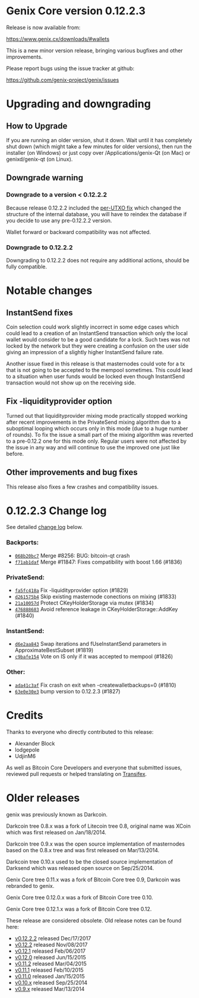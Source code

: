 Genix Core version 0.12.2.3
==========================

Release is now available from:

  <https://www.genix.cx/downloads/#wallets>

This is a new minor version release, bringing various bugfixes and other
improvements.

Please report bugs using the issue tracker at github:

  <https://github.com/genix-project/genix/issues>


Upgrading and downgrading
=========================

How to Upgrade
--------------

If you are running an older version, shut it down. Wait until it has completely
shut down (which might take a few minutes for older versions), then run the
installer (on Windows) or just copy over /Applications/genix-Qt (on Mac) or
genixd/genix-qt (on Linux).

Downgrade warning
-----------------

### Downgrade to a version < 0.12.2.2

Because release 0.12.2.2 included the [per-UTXO fix](release-notes/genix/release-notes-0.12.2.2.md#per-utxo-fix)
which changed the structure of the internal database, you will have to reindex
the database if you decide to use any pre-0.12.2.2 version.

Wallet forward or backward compatibility was not affected.

### Downgrade to 0.12.2.2

Downgrading to 0.12.2.2 does not require any additional actions, should be
fully compatible.

Notable changes
===============

InstantSend fixes
-----------------

Coin selection could work slightly incorrect in some edge cases which could
lead to a creation of an InstantSend transaction which only the local wallet
would consider to be a good candidate for a lock. Such txes was not locked by
the network but they were creating a confusion on the user side giving an
impression of a slightly higher InstantSend failure rate.

Another issue fixed in this release is that masternodes could vote for a tx
that is not going to be accepted to the mempool sometimes. This could lead to
a situation when user funds would be locked even though InstantSend transaction
would not show up on the receiving side.

Fix -liquidityprovider option
-----------------------------

Turned out that liquidityprovider mixing mode practically stopped working after
recent improvements in the PrivateSend mixing algorithm due to a suboptimal
looping which occurs only in this mode (due to a huge number of rounds). To fix
the issue a small part of the mixing algorithm was reverted to a pre-0.12.2 one
for this mode only. Regular users were not affected by the issue in any way and
will continue to use the improved one just like before.

Other improvements and bug fixes
--------------------------------

This release also fixes a few crashes and compatibility issues.


0.12.2.3 Change log
===================

See detailed [change log](https://github.com/genix-project/genix/compare/v0.12.2.2...genix-project:v0.12.2.3) below.

### Backports:
- [`068b20bc7`](https://github.com/genix-project/genix/commit/068b20bc7) Merge #8256: BUG: bitcoin-qt crash
- [`f71ab1daf`](https://github.com/genix-project/genix/commit/f71ab1daf) Merge #11847: Fixes compatibility with boost 1.66 (#1836)

### PrivateSend:
- [`fa5fc418a`](https://github.com/genix-project/genix/commit/fa5fc418a) Fix -liquidityprovider option (#1829)
- [`d261575b4`](https://github.com/genix-project/genix/commit/d261575b4) Skip existing masternode conections on mixing (#1833)
- [`21a10057d`](https://github.com/genix-project/genix/commit/21a10057d) Protect CKeyHolderStorage via mutex (#1834)
- [`476888683`](https://github.com/genix-project/genix/commit/476888683) Avoid reference leakage in CKeyHolderStorage::AddKey (#1840)

### InstantSend:
- [`d6e2aa843`](https://github.com/genix-project/genix/commit/d6e2aa843) Swap iterations and fUseInstantSend parameters in ApproximateBestSubset (#1819)
- [`c9bafe154`](https://github.com/genix-project/genix/commit/c9bafe154) Vote on IS only if it was accepted to mempool (#1826)

### Other:
- [`ada41c3af`](https://github.com/genix-project/genix/commit/ada41c3af) Fix crash on exit when -createwalletbackups=0 (#1810)
- [`63e0e30e3`](https://github.com/genix-project/genix/commit/63e0e30e3) bump version to 0.12.2.3 (#1827)

Credits
=======

Thanks to everyone who directly contributed to this release:

- Alexander Block
- lodgepole
- UdjinM6

As well as Bitcoin Core Developers and everyone that submitted issues,
reviewed pull requests or helped translating on
[Transifex](https://www.transifex.com/projects/p/genix/).


Older releases
==============

genix was previously known as Darkcoin.

Darkcoin tree 0.8.x was a fork of Litecoin tree 0.8, original name was XCoin
which was first released on Jan/18/2014.

Darkcoin tree 0.9.x was the open source implementation of masternodes based on
the 0.8.x tree and was first released on Mar/13/2014.

Darkcoin tree 0.10.x used to be the closed source implementation of Darksend
which was released open source on Sep/25/2014.

Genix Core tree 0.11.x was a fork of Bitcoin Core tree 0.9,
Darkcoin was rebranded to genix.

Genix Core tree 0.12.0.x was a fork of Bitcoin Core tree 0.10.

Genix Core tree 0.12.1.x was a fork of Bitcoin Core tree 0.12.

These release are considered obsolete. Old release notes can be found here:

- [v0.12.2.2](release-notes/genix/release-notes-0.12.2.2.md) released Dec/17/2017
- [v0.12.2](release-notes/genix/release-notes-0.12.2.md) released Nov/08/2017
- [v0.12.1](release-notes/genix/release-notes-0.12.1.md) released Feb/06/2017
- [v0.12.0](release-notes/genix/release-notes-0.12.0.md) released Jun/15/2015
- [v0.11.2](release-notes/genix/release-notes-0.11.2.md) released Mar/04/2015
- [v0.11.1](release-notes/genix/release-notes-0.11.1.md) released Feb/10/2015
- [v0.11.0](release-notes/genix/release-notes-0.11.0.md) released Jan/15/2015
- [v0.10.x](release-notes/genix/release-notes-0.10.0.md) released Sep/25/2014
- [v0.9.x](release-notes/genix/release-notes-0.9.0.md) released Mar/13/2014

